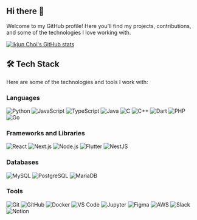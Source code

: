 ## Hi there 👋

Welcome to my GitHub profile! Here you'll find my projects, contributions, and some of the technologies I love working with.

[![Ikjun Choi's GitHub stats](https://github-readme-stats.vercel.app/api?username=no-ikjun&count_private=true&show_icons=true&include_all_commits=true)](https://github.com/no-ikjun/no-ikjun)

## 🛠️ Tech Stack

Here are some of the technologies and tools I work with:

### Languages
![Python](https://img.shields.io/badge/-Python-3776AB?logo=python&logoColor=white&style=flat-square)
![JavaScript](https://img.shields.io/badge/-JavaScript-F7DF1E?logo=javascript&logoColor=black&style=flat-square)
![TypeScript](https://img.shields.io/badge/-TypeScript-3178C6?logo=typescript&logoColor=white&style=flat-square)
![Java](https://img.shields.io/badge/-Java-007396?logo=java&logoColor=white&style=flat-square)
![C](https://img.shields.io/badge/-C-A8B9CC?logo=c&logoColor=black&style=flat-square)
![C++](https://img.shields.io/badge/-C++-00599C?logo=c%2B%2B&logoColor=white&style=flat-square)
![Dart](https://img.shields.io/badge/-Dart-0175C2?logo=dart&logoColor=white&style=flat-square)
![PHP](https://img.shields.io/badge/-PHP-777BB4?logo=php&logoColor=white&style=flat-square)
![Go](https://img.shields.io/badge/-Go-00ADD8?logo=go&logoColor=white&style=flat-square)

### Frameworks and Libraries
![React](https://img.shields.io/badge/-React-61DAFB?logo=react&logoColor=black&style=flat-square)
![Next.js](https://img.shields.io/badge/-Next.js-000000?logo=next.js&logoColor=white&style=flat-square)
![Node.js](https://img.shields.io/badge/-Node.js-339933?logo=node.js&logoColor=white&style=flat-square)
![Flutter](https://img.shields.io/badge/-Flutter-02569B?logo=flutter&logoColor=white&style=flat-square)
![NestJS](https://img.shields.io/badge/-NestJS-E0234E?logo=nestjs&logoColor=white&style=flat-square)

### Databases
![MySQL](https://img.shields.io/badge/-MySQL-4479A1?logo=mysql&logoColor=white&style=flat-square)
![PostgreSQL](https://img.shields.io/badge/-PostgreSQL-336791?logo=postgresql&logoColor=white&style=flat-square)
![MariaDB](https://img.shields.io/badge/-MariaDB-003545?logo=mariadb&logoColor=white&style=flat-square)

### Tools
![Git](https://img.shields.io/badge/-Git-F05032?logo=git&logoColor=white&style=flat-square)
![GitHub](https://img.shields.io/badge/-GitHub-181717?logo=github&logoColor=white&style=flat-square)
![Docker](https://img.shields.io/badge/-Docker-2496ED?logo=docker&logoColor=white&style=flat-square)
![VS Code](https://img.shields.io/badge/-VS%20Code-007ACC?logo=visual-studio-code&logoColor=white&style=flat-square)
![Jupyter](https://img.shields.io/badge/-Jupyter-F37626?logo=jupyter&logoColor=white&style=flat-square)
![Figma](https://img.shields.io/badge/-Figma-F24E1E?logo=figma&logoColor=white&style=flat-square)
![AWS](https://img.shields.io/badge/-AWS-232F3E?logo=amazon-aws&logoColor=white&style=flat-square)
![Slack](https://img.shields.io/badge/-Slack-4A154B?logo=slack&logoColor=white&style=flat-square)
![Notion](https://img.shields.io/badge/-Notion-000000?logo=notion&logoColor=white&style=flat-square)
